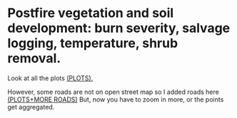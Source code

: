 # Postfire vegetation and soil development: burn severity, salvage logging, temperature, shrub removal.   
Look at all the plots [(PLOTS).](/allplots_git.geojson)

However, some roads are not on open street map so I added roads here [(PLOTS+MORE ROADS)](/roads_plots_git.geojson)
But, now you have to zoom in more, or the points get aggregated.
